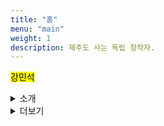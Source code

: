 ```yaml
---
title: "홈"
menu: "main"
weight: 1
description: 제주도 사는 독립 창작자.
---
```


<style>
img {
max-width: 200px;
margin: 0;
}

nav {
  margin-bottom: 1em;
}

li {
  list-style: none;
}
</style>

<mark>강민석</mark>

<details>
<summary>소개</summary>

[작은배](https://jagunbae.com) 강단, [강소팟](https://podcast.jagunbae.com) 진행/편집자, 사워도우 제빵사, 아마추어 개발자, 진 메이커, 피자 사냥꾼, (전) 샌드위치 가게 사장, 폴더폰 사용자, 권위 혐오자, VTSAX 투자자, 구제와 헌책 소비자, 에어로프레스 바리스타, 중국·미국 유학생, [영어 선생님](https://jagunbae.com/read-in-english-1/), 문학 전공자, [고양이](https://bear-images.sfo2.cdn.digitaloceanspaces.com/kang-1681915660-0.webp) 집사, [고은비](https://eunbiko.com)의 남편.

제주에 사는 중. [이렇게](https://bear-images.sfo2.cdn.digitaloceanspaces.com/kangko/img_2239-2.webp) 생겼다. 지금 [이렇게](https://kangminsuk.com/ko/now/) 살고 있다.
</details>

<details>
<summary>더보기</summary>

  <li><a href="https://letterbird.co/kang">연락처</a></li>
  <li><a href="https://kangminsuk.com/blog/index.xml">RSS(English)</a> & <a href="https://kangminsuk.com/ko/blog/index.xml">RSS(한국어)</a></li>
  <li><a href="https://kangminsuk.com/my-apps/">웹사이트 & 앱</a></li>
  <li><a href="https://ko-fi.com/kangminsuk">후원</a></li>
  <li><a href="https://github.com/kangminsukdotcom/blog">GitHub</a></li>
  <li><a href="https://github.com/kangminsukdotcom/micro">Microblog</a></li>
</details>